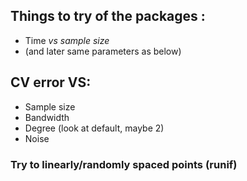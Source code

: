 ## Things to try of the packages :
- Time _vs sample size_
- (and later same parameters as below)

## CV error VS:
- Sample size
- Bandwidth
- Degree (look at default, maybe 2)
- Noise

### Try to linearly/randomly spaced points (runif)

